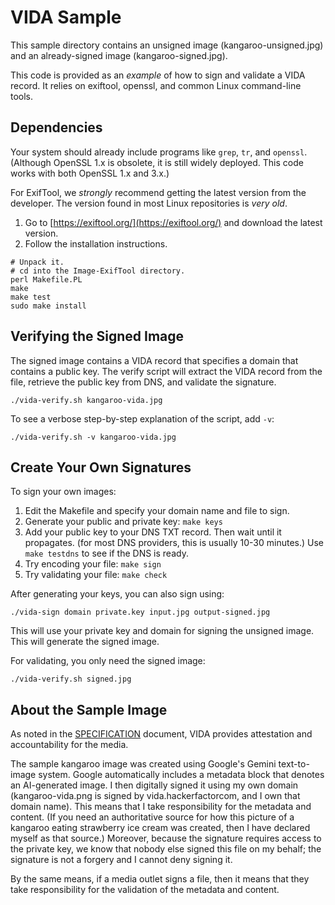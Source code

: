 # VIDA Sample
This sample directory contains an unsigned image (kangaroo-unsigned.jpg) and an already-signed image (kangaroo-signed.jpg).

This code is provided as an *example* of how to sign and validate a VIDA record. It relies on exiftool, openssl, and common Linux command-line tools.

## Dependencies
Your system should already include programs like `grep`, `tr`, and `openssl`. (Although OpenSSL 1.x is obsolete, it is still widely deployed. This code works with both OpenSSL 1.x and 3.x.)

For ExifTool, we *strongly* recommend getting the latest version from the developer. The version found in most Linux repositories is *very old*.
1. Go to [https://exiftool.org/](https://exiftool.org/) and download the latest version.
2. Follow the installation instructions.
```
# Unpack it.
# cd into the Image-ExifTool directory.
perl Makefile.PL
make
make test
sudo make install
```

## Verifying the Signed Image
The signed image contains a VIDA record that specifies a domain that contains a public key.  The verify script will extract the VIDA record from the file, retrieve the public key from DNS, and validate the signature.
```
./vida-verify.sh kangaroo-vida.jpg
```
To see a verbose step-by-step explanation of the script, add `-v`:
```
./vida-verify.sh -v kangaroo-vida.jpg
```

## Create Your Own Signatures
To sign your own images:
1. Edit the Makefile and specify your domain name and file to sign.
2. Generate your public and private key: `make keys`
3. Add your public key to your DNS TXT record. Then wait until it propagates. (for most DNS providers, this is usually 10-30 minutes.)  Use `make testdns` to see if the DNS is ready.
4. Try encoding your file: `make sign`
5. Try validating your file: `make check`

After generating your keys, you can also sign using:

    ./vida-sign domain private.key input.jpg output-signed.jpg

This will use your private key and domain for signing the unsigned image. This will generate the signed image.

For validating, you only need the signed image:

    ./vida-verify.sh signed.jpg

## About the Sample Image
As noted in the [SPECIFICATION](/SPECIFICATION.md) document, VIDA provides attestation and accountability for the media.

The sample kangaroo image was created using Google's Gemini text-to-image system. Google automatically includes a metadata block that denotes an AI-generated image. I then digitally signed it using my own domain (kangaroo-vida.png is signed by vida.hackerfactorcom, and I own that domain name). This means that I take responsibility for the metadata and content. (If you need an authoritative source for how this picture of a kangaroo eating strawberry ice cream was created, then I have declared myself as that source.) Moreover, because the signature requires access to the private key, we know that nobody else signed this file on my behalf; the signature is not a forgery and I cannot deny signing it.

By the same means, if a media outlet signs a file, then it means that they take responsibility for the validation of the metadata and content.
